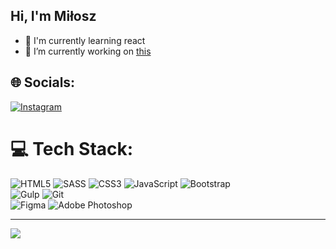 ## Hi, I'm Miłosz
- 🌱 I'm currently learning react
- 🔭 I’m currently working on [this](https://github.com/Loniewski02/FM-clock-app)

## 🌐 Socials:
[![Instagram](https://img.shields.io/badge/Instagram-%23E4405F.svg?logo=Instagram&logoColor=white)](https://instagram.com/czarnianpotasu) 

# 💻 Tech Stack:
![HTML5](https://img.shields.io/badge/html5-%23E34F26.svg?style=for-the-badge&logo=html5&logoColor=white) 
![SASS](https://img.shields.io/badge/SASS-hotpink.svg?style=for-the-badge&logo=SASS&logoColor=white) 
![CSS3](https://img.shields.io/badge/css3-%231572B6.svg?style=for-the-badge&logo=css3&logoColor=white) 
![JavaScript](https://img.shields.io/badge/javascript-%23323330.svg?style=for-the-badge&logo=javascript&logoColor=%23F7DF1E) 
![Bootstrap](https://img.shields.io/badge/bootstrap-%23563D7C.svg?style=for-the-badge&logo=bootstrap&logoColor=white) 
<br>
![Gulp](https://img.shields.io/badge/GULP-%23CF4647.svg?style=for-the-badge&logo=gulp&logoColor=white) 
![Git](https://img.shields.io/badge/git-black.svg?style=for-the-badge&logo=git&logoColor=white)
<br>
![Figma](https://img.shields.io/badge/figma-%23F24E1E.svg?style=for-the-badge&logo=figma&logoColor=white) 
![Adobe Photoshop](https://img.shields.io/badge/adobephotoshop-%2331A8FF.svg?style=for-the-badge&logo=adobephotoshop&logoColor=white)

---
[![](https://visitcount.itsvg.in/api?id=Loniewski02&icon=5&color=6)](https://visitcount.itsvg.in)

  
  
<!-- Proudly created with GPRM ( https://gprm.itsvg.in ) -->
